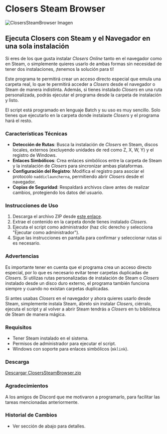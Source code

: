 # Closers Steam Browser

![ClosersSteamBrowser Imagen](https://i.imgur.com/7nvAQEe.png)

## Ejecuta Closers con Steam y el Navegador en una sola instalación

Si eres de los que gusta instalar *Closers Online* tanto en el navegador como en Steam, o simplemente quieres usarlo de ambas formas sin necesidad de tener dos instalaciones, ¡tenemos la solución para ti!

Este programa te permitirá crear un acceso directo especial que emula una carpeta real, lo que te permitirá acceder a *Closers* desde el navegador o Steam de manera indistinta. Además, si tienes instalado *Closers* en una ruta personalizada, podrás ejecutar el programa desde la carpeta de instalación y listo.

El script está programado en lenguaje Batch y su uso es muy sencillo. Solo tienes que ejecutarlo en la carpeta donde instalaste *Closers* y el programa hará el resto.

### Características Técnicas
- **Detección de Rutas**: Busca la instalación de *Closers* en Steam, discos locales, externos (excluyendo unidades de red como Z, X, W, Y) y el registro de Windows.
- **Enlaces Simbólicos**: Crea enlaces simbólicos entre la carpeta de Steam y la instalación de *Closers* para sincronizar ambas plataformas.
- **Configuración del Registro**: Modifica el registro para asociar el protocolo `naddiclauncherna`, permitiendo abrir *Closers* desde el navegador.
- **Copias de Seguridad**: Respaldará archivos clave antes de realizar cambios, protegiendo los datos del usuario.

### Instrucciones de Uso
1. Descarga el archivo ZIP desde [este enlace](https://github.com/Henrykun/ClosersSteamBrowser/archive/master.zip).
2. Extrae el contenido en la carpeta donde tienes instalado *Closers*.
3. Ejecuta el script como administrador (haz clic derecho y selecciona "Ejecutar como administrador").
4. Sigue las instrucciones en pantalla para confirmar y seleccionar rutas si es necesario.

### Advertencias
Es importante tener en cuenta que el programa crea un acceso directo especial, por lo que es necesario evitar tener carpetas duplicadas de *Closers*. Si utilizas rutas personalizadas de instalación de Steam o *Closers* instalado desde un disco duro externo, el programa también funciona siempre y cuando no existan carpetas duplicadas.

Si antes usabas *Closers* en el navegador y ahora quieres usarlo desde Steam, simplemente instala Steam, ábrelo sin instalar *Closers*, ciérralo, ejecuta el script y al volver a abrir Steam tendrás a *Closers* en tu biblioteca de Steam de manera mágica.

### Requisitos
- Tener Steam instalado en el sistema.
- Permisos de administrador para ejecutar el script.
- Windows con soporte para enlaces simbólicos (`mklink`).

### Descarga
[Descargar ClosersSteamBrowser.zip](https://github.com/Henrykun/ClosersSteamBrowser/archive/master.zip)

### Agradecimientos
A los amigos de Discord que me motivaron a programarlo, para facilitar las tareas mencionadas anteriormente.

### Historial de Cambios
- Ver sección de abajo para detalles.
